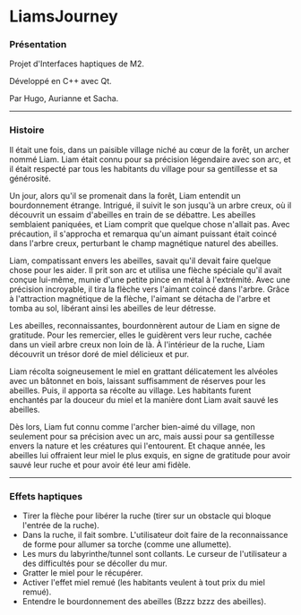 # LiamsJourney

<H3>Présentation</H3>

Projet d'Interfaces haptiques de M2.

Développé en C++ avec Qt.

Par Hugo, Aurianne et Sacha.

---

<H3>Histoire</H3>

Il était une fois, dans un paisible village niché au cœur de la forêt, un archer nommé Liam. Liam était connu pour sa précision légendaire avec son arc, et il était respecté par tous les habitants du village pour sa gentillesse et sa générosité.

Un jour, alors qu'il se promenait dans la forêt, Liam entendit un bourdonnement étrange. Intrigué, il suivit le son jusqu'à un arbre creux, où il découvrit un essaim d'abeilles en train de se débattre. Les abeilles semblaient paniquées, et Liam comprit que quelque chose n'allait pas. Avec précaution, il s'approcha et remarqua qu'un aimant puissant était coincé dans l'arbre creux, perturbant le champ magnétique naturel des abeilles.

Liam, compatissant envers les abeilles, savait qu'il devait faire quelque chose pour les aider. Il prit son arc et utilisa une flèche spéciale qu'il avait conçue lui-même, munie d'une petite pince en métal à l'extrémité. Avec une précision incroyable, il tira la flèche vers l'aimant coincé dans l'arbre. Grâce à l'attraction magnétique de la flèche, l'aimant se détacha de l'arbre et tomba au sol, libérant ainsi les abeilles de leur détresse.

Les abeilles, reconnaissantes, bourdonnèrent autour de Liam en signe de gratitude. Pour les remercier, elles le guidèrent vers leur ruche, cachée dans un vieil arbre creux non loin de là. À l'intérieur de la ruche, Liam découvrit un trésor doré de miel délicieux et pur.

Liam récolta soigneusement le miel en grattant délicatement les alvéoles avec un bâtonnet en bois, laissant suffisamment de réserves pour les abeilles. Puis, il apporta sa récolte au village. Les habitants furent enchantés par la douceur du miel et la manière dont Liam avait sauvé les abeilles.

Dès lors, Liam fut connu comme l'archer bien-aimé du village, non seulement pour sa précision avec un arc, mais aussi pour sa gentillesse envers la nature et les créatures qui l'entourent. Et chaque année, les abeilles lui offraient leur miel le plus exquis, en signe de gratitude pour avoir sauvé leur ruche et pour avoir été leur ami fidèle.

---

<H3>Effets haptiques</H3>

- Tirer la flèche pour libérer la ruche (tirer sur un obstacle qui bloque l'entrée de la ruche).
- Dans la ruche, il fait sombre. L'utilisateur doit faire de la reconnaissance de forme pour allumer sa torche (comme une allumette).
- Les murs du labyrinthe/tunnel sont collants. Le curseur de l'utilisateur a des difficultés pour se décoller du mur.
- Gratter le miel pour le récupérer.
- Activer l'effet miel remué (les habitants veulent à tout prix du miel remué).
- Entendre le bourdonnement des abeilles (Bzzz bzzz des abeilles).
